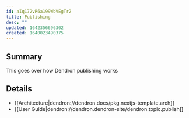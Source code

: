 ```yaml
---
id: aIq172vR6a199WbVEgTr2
title: Publishing
desc: ""
updated: 1642356696302
created: 1640023490375
---
```


## Summary

This goes over how Dendron publishing works

## Details

- [[Architecture|dendron://dendron.docs/pkg.nextjs-template.arch]]
- [[User Guide|dendron://dendron.dendron-site/dendron.topic.publish]]